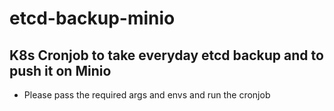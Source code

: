 # etcd-backup-minio

## K8s Cronjob to take everyday etcd backup and to push it on Minio

- Please pass the required args and envs and run the cronjob

